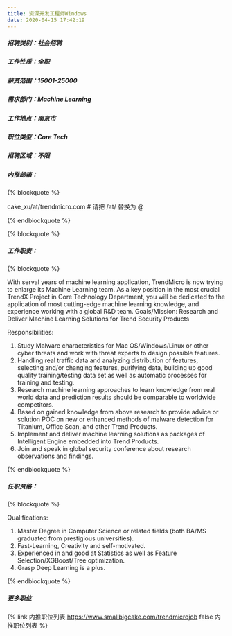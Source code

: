 ```yaml
---
title: 资深开发工程师Windows
date: 2020-04-15 17:42:19
---
```

##### 招聘类别：社会招聘
##### 工作性质：全职
##### 薪资范围：15001-25000
##### 需求部门：Machine Learning
##### 工作地点：南京市
##### 职位类型：Core Tech
##### 招聘区域：不限 
##### 内推邮箱：
{% blockquote %}  

cake_xu/at/trendmicro.com # 请把 /at/ 替换为 @

{% endblockquote %}

{% blockquote %}  

##### 工作职责：
{% blockquote %}  

With serval years of machine learning application, TrendMicro is now trying to enlarge its Machine Learning team.
As a key position in the most crucial TrendX Project in Core Technology Department, you will be dedicated to the application of most cutting-edge machine learning knowledge, and experience working with a global R&D team.
Goals/Mission: Research and Deliver Machine Learning Solutions for Trend Security Products

Responsibilities:
1. Study Malware characteristics for Mac OS/Windows/Linux or other cyber threats and work with threat experts to design possible features.
2. Handling real traffic data and analyzing distribution of features, selecting and/or changing features, purifying data, building up good quality training/testing data set as well as automatic processes for training and testing.
3. Research machine learning approaches to learn knowledge from real world data and prediction results should be comparable to worldwide competitors.
4. Based on gained knowledge from above research to provide advice or solution POC on new or enhanced methods of malware detection for Titanium, Office Scan, and other Trend Products. 
5. Implement and deliver machine learning solutions as packages of Intelligent Engine embedded into Trend Products.
6. Join and speak in global security conference about research observations and findings. 

{% endblockquote %}

##### 任职资格：
{% blockquote %}  

Qualifications:
1. Master Degree in Computer Science or related fields (both BA/MS graduated from prestigious universities).
2. Fast-Learning, Creativity and self-motivated.
3. Experienced in and good at Statistics as well as Feature Selection/XGBoost/Tree optimization.
4. Grasp Deep Learning is a plus.

{% endblockquote %}

##### 更多职位
{% link 内推职位列表 https://www.smallbigcake.com/trendmicrojob false 内推职位列表 %}
